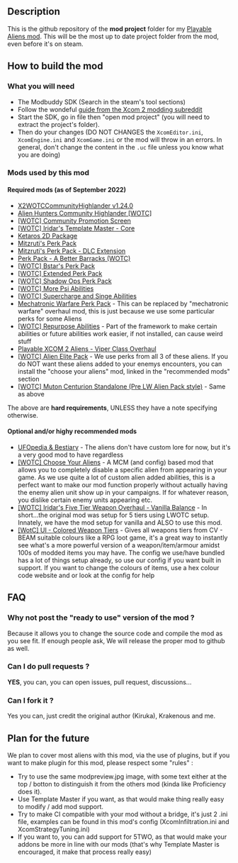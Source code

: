 ## Description

This is the github repository of the **mod project** folder for my [Playable Aliens mod](https://steamcommunity.com/sharedfiles/filedetails/?id=2850604395). 
This will be the most up to date project folder from the mod, even before it's on steam.

## How to build the mod

### What you will need

- The Modbuddy SDK (Search in the steam's tool sections)
- Follow the wondeful [guide from the Xcom 2 modding subreddit](https://www.reddit.com/r/xcom2mods/wiki/firsttime#wiki_how_to_install_and_set_up_xcom_2_wotc_sdk)
- Start the SDK, go in file then "open mod project" (you will need to extract the project's folder).
- Then do your changes (DO NOT CHANGES the `XcomEditor.ini`, `XcomEngine.ini` and `XcomGame.ini` or the mod will throw in an errors. In general, don't change the content in the `.uc` file unless you know what you are doing)

### Mods used by this mod

#### Required mods (as of September 2022)

- [X2WOTCCommunityHighlander v1.24.0](https://steamcommunity.com/workshop/filedetails/?id=1134256495)
- [Alien Hunters Community Highlander [WOTC]](https://steamcommunity.com/sharedfiles/filedetails/?id=2534737016)
- [[WOTC] Community Promotion Screen](https://steamcommunity.com/workshop/filedetails/?id=2550561145)
- [[WOTC] Iridar's Template Master - Core](https://steamcommunity.com/sharedfiles/filedetails/?id=2363075446)
- [Ketaros 2D Package](https://steamcommunity.com/workshop/filedetails/?id=1557951815)
- [Mitzruti's Perk Pack](https://steamcommunity.com/sharedfiles/filedetails/?id=1561030099)
- [Mitzruti's Perk Pack - DLC Extension](https://steamcommunity.com/workshop/filedetails/?id=2066389408) 
- [Perk Pack - A Better Barracks (WOTC)](https://steamcommunity.com/workshop/filedetails/?id=1993868715)
- [[WOTC] Bstar's Perk Pack](https://steamcommunity.com/workshop/filedetails/?id=2115077818)
- [[WOTC] Extended Perk Pack](https://steamcommunity.com/workshop/filedetails/?id=1546482849) 
- [[WOTC] Shadow Ops Perk Pack](https://steamcommunity.com/workshop/filedetails/?id=1519841231)
- [[WOTC] More Psi Abilities](https://steamcommunity.com/workshop/filedetails/?id=1662114279)
- [[WOTC] Supercharge and Singe Abilities](https://steamcommunity.com/workshop/filedetails/?id=1745325917)
- [Mechatronic Warfare Perk Pack](https://steamcommunity.com/workshop/filedetails/?id=2329989067) - This can be replaced by "mechatronic warfare" overhaul mod, this is just because we use some particular perks for some Aliens
- [[WOTC] Repurpose Abilities](https://steamcommunity.com/workshop/filedetails/?id=1792964849) - Part of the framework to make certain abilities or future abilities work easier, if not installed, can cause weird stuff
- [Playable XCOM 2 Aliens - Viper Class Overhaul](https://steamcommunity.com/workshop/filedetails/?id=1869612587)
- [[WOTC] Alien Elite Pack](https://steamcommunity.com/workshop/filedetails/?id=1563023889) - We use perks from all 3 of these aliens. If you do NOT want these aliens added to your enemys encounters, you can install the "choose your aliens" mod, linked in the "recommended mods" section
- [[WOTC] Muton Centurion Standalone (Pre LW Alien Pack style)](https://steamcommunity.com/workshop/filedetails/?id=1972274071) - Same as above

The above are **hard requirements**, UNLESS they have a note specifying otherwise.

#### Optional and/or highy recommended mods

- [UFOpedia & Bestiary](https://steamcommunity.com/sharedfiles/filedetails/?id=2819129273) - The aliens don't have custom lore for now, but it's a very good mod to have regardless
- [[WOTC] Choose Your Aliens](https://steamcommunity.com/sharedfiles/filedetails/?id=1782917748) - A MCM (and config) based mod that allows you to completely disable a specific alien from appearing in your game. As we use quite a lot of custom alien added abilities, this is a perfect want to make our mod function properly without actually having the enemy alien unit show up in your campaigns. If for whatever reason, you dislike certain enemy units appearing etc.
- [[WOTC] Iridar's Five Tier Weapon Overhaul - Vanilla Balance](https://steamcommunity.com/sharedfiles/filedetails/?id=2406120902) - In short...the original mod was setup for 5 tiers using LWOTC setup. Innately, we have the mod setup for vanilla and ALSO to use this mod.
- [[WotC] UI - Colored Weapon Tiers](https://steamcommunity.com/sharedfiles/filedetails/?id=1949328656) - Gives all weapons tiers from CV - BEAM suitable colours like a RPG loot game, it's a great way to instantly see what's a more powerful version of a weapon/item/armour amidst 100s of modded items you may have. The config we use/have bundled has a lot of things setup already, so use our config if you want built in support. If you want to change the colours of items, use a hex colour code website and or look at the config for help

## FAQ

### Why not post the "ready to use" version of the mod ?
Because it allows you to change the source code and compile the mod as you see fit. If enough people ask, We will release the proper mod to github as well.

### Can I do pull requests ?
**YES**, you can, you can open issues, pull request, discussions...

### Can I fork it ?
Yes you can, just credit the original author (Kiruka), Krakenous and me.

## Plan for the future

We plan to cover most aliens with this mod, via the use of plugins, but if you want to make plugin for this mod, please respect some "rules" : 

- Try to use the same modpreview.jpg image, with some text either at the top / botton to distinguish it from the others mod (kinda like Proficiency does it).
- Use Template Master if you want, as that would make thing really easy to modify / add mod support.
- Try to make CI compatible with your mod without a bridge, it's just 2 .ini file, examples can be found in this mod's config (XcomInfiltration.ini and XcomStrategyTuning.ini)
- If you want to, you can add support for 5TWO, as that would make your addons be more in line with our mods (that's why Template Master is encouraged, it make that process really easy)
